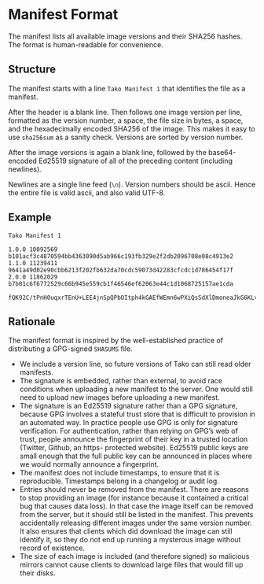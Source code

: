 # Manifest Format

The manifest lists all available image versions and their SHA256 hashes.
The format is human-readable for convenience.

## Structure

The manifest starts with a line `Tako Manifest 1` that identifies the file as
a manifest.

After the header is a blank line. Then follows one image version per line,
formatted as the version number, a space, the file size in bytes, a space, and
the hexadecimally encoded SHA256 of the image. This makes it easy to use
`sha256sum` as a sanity check. Versions are sorted by version number.

After the image versions is again a blank line, followed by the base64-encoded
Ed25519 signature of all of the preceding content (including newlines).

Newlines are a single line feed (`\n`). Version numbers should be ascii. Hence
the entire file is valid ascii, and also valid UTF-8.

## Example

    Tako Manifest 1

    1.0.0 10092569 b101acf3c4870594bb4363090d5ab966c193fb329e2f2db2096708e08c4913e2
    1.1.0 11239411 9641a49d02e90cbb6213f202fb632da70cdc59073d42283cfcdc1d786454f17f
    2.0.0 11862029 b7b01c6f6772529c66b945e559cb1f46546ef62063e44c1d1068725157ae1cda

    fQK92C/tPnH0uqxrTEnU+LEE4jnSpQPbOItph4kGAEfWEmn6wPXiQsSdXlDmoneaJkG6KLvInTvB7FlELoeQFg==

## Rationale

The manifest format is inspired by the well-established practice of distributing
a GPG-signed `SHASUMS` file.

* We include a version line, so future versions of Tako can still read older
  manifests.
* The signature is embedded, rather than external, to avoid race conditions when
  uploading a new manifest to the server. One would still need to upload new
  images before uploading a new manifest.
* The signature is an Ed25519 signature rather than a GPG signature, because GPG
  involves a stateful trust store that is difficult to provision in an automated
  way. In practice people use GPG is only for signature verification. For
  authentication, rather than relying on GPG’s web of trust, people announce
  the fingerprint of their key in a trusted location (Twitter, Github, an https-
  protected website). Ed25519 public keys are small enough that the full public
  key can be announced in places where we would normally announce a fingerprint.
* The manifest does not include timestamps, to ensure that it is reproducible.
  Timestamps belong in a changelog or audit log.
* Entries should never be removed from the manifest. There are reasons to stop
  providing an image (for instance because it contained a critical bug that
  causes data loss). In that case the image itself can be removed from the
  server, but it should still be listed in the manifest. This prevents
  accidentally releasing different images under the same version number. It also
  ensures that clients which did download the image can still identify it, so
  they do not end up running a mysterous image without record of existence.
* The size of each image is included (and therefore signed) so malicious mirrors
  cannot cause clients to download large files that would fill up their disks.
